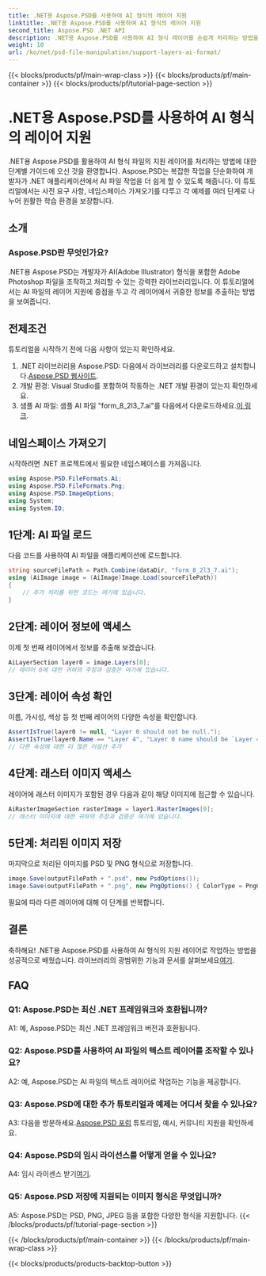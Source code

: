 ```yaml
---
title: .NET용 Aspose.PSD를 사용하여 AI 형식의 레이어 지원
linktitle: .NET용 Aspose.PSD를 사용하여 AI 형식의 레이어 지원
second_title: Aspose.PSD .NET API
description: .NET용 Aspose.PSD를 사용하여 AI 형식 레이어를 손쉽게 처리하는 방법을 알아보세요. 원활한 통합 및 조작을 위한 단계별 가이드를 따르세요.
weight: 10
url: /ko/net/psd-file-manipulation/support-layers-ai-format/
---
```


{{< blocks/products/pf/main-wrap-class >}}
{{< blocks/products/pf/main-container >}}
{{< blocks/products/pf/tutorial-page-section >}}

# .NET용 Aspose.PSD를 사용하여 AI 형식의 레이어 지원

.NET용 Aspose.PSD를 활용하여 AI 형식 파일의 지원 레이어를 처리하는 방법에 대한 단계별 가이드에 오신 것을 환영합니다. Aspose.PSD는 복잡한 작업을 단순화하여 개발자가 .NET 애플리케이션에서 AI 파일 작업을 더 쉽게 할 수 있도록 해줍니다. 이 튜토리얼에서는 사전 요구 사항, 네임스페이스 가져오기를 다루고 각 예제를 여러 단계로 나누어 원활한 학습 환경을 보장합니다.
## 소개
### Aspose.PSD란 무엇인가요?
.NET용 Aspose.PSD는 개발자가 AI(Adobe Illustrator) 형식을 포함한 Adobe Photoshop 파일을 조작하고 처리할 수 있는 강력한 라이브러리입니다. 이 튜토리얼에서는 AI 파일의 레이어 지원에 중점을 두고 각 레이어에서 귀중한 정보를 추출하는 방법을 보여줍니다.
## 전제조건
튜토리얼을 시작하기 전에 다음 사항이 있는지 확인하세요.
1.  .NET 라이브러리용 Aspose.PSD: 다음에서 라이브러리를 다운로드하고 설치합니다.[Aspose.PSD 웹사이트](https://releases.aspose.com/psd/net/).
2. 개발 환경: Visual Studio를 포함하여 작동하는 .NET 개발 환경이 있는지 확인하세요.
3. 샘플 AI 파일: 샘플 AI 파일 "form_8_2l3_7.ai"를 다음에서 다운로드하세요.[이 링크](Your-Download-Link).
## 네임스페이스 가져오기
시작하려면 .NET 프로젝트에서 필요한 네임스페이스를 가져옵니다.
```csharp
using Aspose.PSD.FileFormats.Ai;
using Aspose.PSD.FileFormats.Png;
using Aspose.PSD.ImageOptions;
using System;
using System.IO;
```
## 1단계: AI 파일 로드
다음 코드를 사용하여 AI 파일을 애플리케이션에 로드합니다.
```csharp
string sourceFilePath = Path.Combine(dataDir, "form_8_2l3_7.ai");
using (AiImage image = (AiImage)Image.Load(sourceFilePath))
{
    // 추가 처리를 위한 코드는 여기에 있습니다.
}
```
## 2단계: 레이어 정보에 액세스
이제 첫 번째 레이어에서 정보를 추출해 보겠습니다.
```csharp
AiLayerSection layer0 = image.Layers[0];
// 레이어 0에 대한 귀하의 주장과 검증은 여기에 있습니다.
```
## 3단계: 레이어 속성 확인
이름, 가시성, 색상 등 첫 번째 레이어의 다양한 속성을 확인합니다.
```csharp
AssertIsTrue(layer0 != null, "Layer 0 should not be null.");
AssertIsTrue(layer0.Name == "Layer 4", "Layer 0 name should be `Layer 4`");
// 다른 속성에 대한 더 많은 어설션 추가
```
## 4단계: 래스터 이미지 액세스
레이어에 래스터 이미지가 포함된 경우 다음과 같이 해당 이미지에 접근할 수 있습니다.
```csharp
AiRasterImageSection rasterImage = layer1.RasterImages[0];
// 래스터 이미지에 대한 귀하의 주장과 검증은 여기에 있습니다.
```
## 5단계: 처리된 이미지 저장
마지막으로 처리된 이미지를 PSD 및 PNG 형식으로 저장합니다.
```csharp
image.Save(outputFilePath + ".psd", new PsdOptions());
image.Save(outputFilePath + ".png", new PngOptions() { ColorType = PngColorType.TruecolorWithAlpha });
```
필요에 따라 다른 레이어에 대해 이 단계를 반복합니다.
## 결론

축하해요! .NET용 Aspose.PSD를 사용하여 AI 형식의 지원 레이어로 작업하는 방법을 성공적으로 배웠습니다. 라이브러리의 광범위한 기능과 문서를 살펴보세요[여기](https://reference.aspose.com/psd/net/).

## FAQ

### Q1: Aspose.PSD는 최신 .NET 프레임워크와 호환됩니까?

A1: 예, Aspose.PSD는 최신 .NET 프레임워크 버전과 호환됩니다.

### Q2: Aspose.PSD를 사용하여 AI 파일의 텍스트 레이어를 조작할 수 있나요?

A2: 예, Aspose.PSD는 AI 파일의 텍스트 레이어로 작업하는 기능을 제공합니다.

### Q3: Aspose.PSD에 대한 추가 튜토리얼과 예제는 어디서 찾을 수 있나요?

 A3: 다음을 방문하세요.[Aspose.PSD 포럼](https://forum.aspose.com/c/psd/34) 튜토리얼, 예시, 커뮤니티 지원을 확인하세요.

### Q4: Aspose.PSD의 임시 라이선스를 어떻게 얻을 수 있나요?

 A4: 임시 라이센스 받기[여기](https://purchase.aspose.com/temporary-license/).

### Q5: Aspose.PSD 저장에 지원되는 이미지 형식은 무엇입니까?

A5: Aspose.PSD는 PSD, PNG, JPEG 등을 포함한 다양한 형식을 지원합니다.
{{< /blocks/products/pf/tutorial-page-section >}}

{{< /blocks/products/pf/main-container >}}
{{< /blocks/products/pf/main-wrap-class >}}

{{< blocks/products/products-backtop-button >}}
